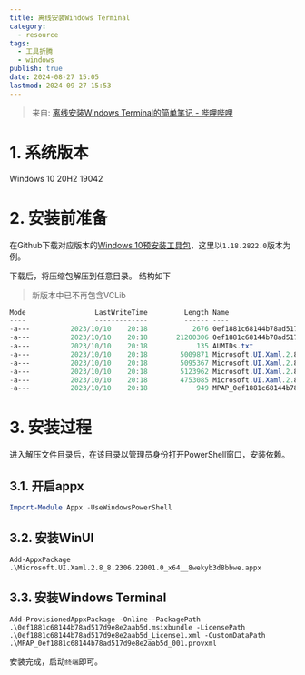 ```yaml
---
title: 离线安装Windows Terminal
category:
  - resource
tags:
  - 工具折腾
  - windows
publish: true
date: 2024-08-27 15:05
lastmod: 2024-09-27 15:53
---
```



> 来自: [离线安装Windows Terminal的简单笔记 - 哔哩哔哩](https://www.bilibili.com/read/cv26067666/)


# 1. 系统版本

Windows 10 20H2 19042

# 2. 安装前准备

在Github下载对应版本的[Windows 10预安装工具包](https://github.com/microsoft/terminal/releases/download/v1.18.3181.0/Microsoft.WindowsTerminal_1.18.3181.0_8wekyb3d8bbwe.msixbundle_Windows10_PreinstallKit.zip)，这里以`1.18.2822.0`版本为例。

下载后，将压缩包解压到任意目录。
结构如下
> 新版本中已不再包含VCLib

```powershell
Mode                 LastWriteTime         Length Name
----                 -------------         ------ ----
-a---          2023/10/10    20:18           2676 0ef1881c68144b78ad517d9e8e2aab5d_License1.xml
-a---          2023/10/10    20:18       21200306 0ef1881c68144b78ad517d9e8e2aab5d.msixbundle
-a---          2023/10/10    20:18            135 AUMIDs.txt
-a---          2023/10/10    20:18        5009871 Microsoft.UI.Xaml.2.8_8.2306.22001.0_arm__8wekyb3d8bbwe.appx
-a---          2023/10/10    20:18        5095367 Microsoft.UI.Xaml.2.8_8.2306.22001.0_arm64__8wekyb3d8bbwe.appx
-a---          2023/10/10    20:18        5123962 Microsoft.UI.Xaml.2.8_8.2306.22001.0_x64__8wekyb3d8bbwe.appx
-a---          2023/10/10    20:18        4753085 Microsoft.UI.Xaml.2.8_8.2306.22001.0_x86__8wekyb3d8bbwe.appx
-a---          2023/10/10    20:18            949 MPAP_0ef1881c68144b78ad517d9e8e2aab5d_001.provxml
```
# 3. 安装过程

进入解压文件目录后，在该目录以管理员身份打开PowerShell窗口，安装依赖。
## 3.1. 开启appx
```powershell
Import-Module Appx -UseWindowsPowerShell
```
## 3.2. 安装WinUI
```
Add-AppxPackage .\Microsoft.UI.Xaml.2.8_8.2306.22001.0_x64__8wekyb3d8bbwe.appx
```
## 3.3. 安装Windows Terminal
```
Add-ProvisionedAppxPackage -Online -PackagePath .\0ef1881c68144b78ad517d9e8e2aab5d.msixbundle -LicensePath .\0ef1881c68144b78ad517d9e8e2aab5d_License1.xml -CustomDataPath .\MPAP_0ef1881c68144b78ad517d9e8e2aab5d_001.provxml
```
安装完成，启动`终端`即可。

